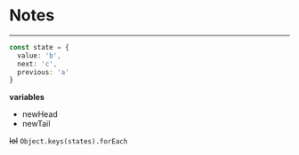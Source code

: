 # Notes
---------------------------------------------

```ts
const state = {
  value: 'b',
  next: 'c',
  previous: 'a'
}
```

**variables**
- newHead
- newTail

~~lol~~
`Object.keys(states).forEach`

